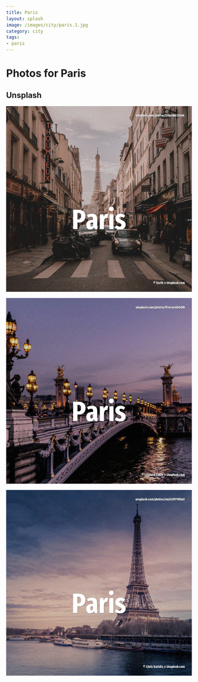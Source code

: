 ```yaml
---
title: Paris
layout: splash
image: /images/city/paris.1.jpg
category: city
tags:
- paris
---
```

# Photos for Paris

## Unsplash

![Paris](/images/city/paris.1.jpg)

![Paris](/images/city/paris.2.jpg)

![Paris](/images/city/paris.3.jpg)